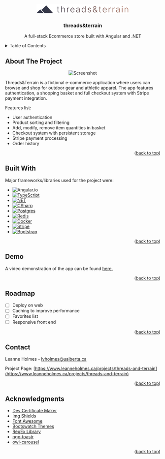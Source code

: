 <a name="readme-top"></a>

<!-- PROJECT LOGO -->
<br />
<div align="center">
  <a href="https://github.com/othneildrew/Best-README-Template">
    <img src="/client/src/assets/images/figma-logo.png" alt="Logo" width="300">
  </a>

  <h3 align="center">threads&terrain</h3>

  <p align="center">
    A full-stack Ecommerce store built with Angular and .NET
  </p>
</div>



<!-- TABLE OF CONTENTS -->
<details>
  <summary>Table of Contents</summary>
  <ol>
    <li>
      <a href="#about-the-project">About The Project</a>
      <ul>
        <li><a href="#built-with">Built With</a></li>
      </ul>
    </li>
    <li><a href="#demo">Demo</a>
    </li>
    <li><a href="#roadmap">Roadmap</a></li>
    <li><a href="#contact">Contact</a></li>
    <li><a href="#acknowledgments">Acknowledgments</a></li>
  </ol>
</details>



<!-- ABOUT THE PROJECT -->
## About The Project
<div align="center">
<img src="https://assets-global.website-files.com/651909e5222ad9249885d9ad/653e06cfebd7182c1f7d3cd4_threads-and-terrain-1.jpg" alt="Screenshot" width="500">
</div>

<p>Threads&Terrain is a fictional e-commerce application where users can browse and shop for outdoor gear and athletic apparel. The app features authentication, a shopping basket and full checkout system with Stripe payment integration. </p>

Features list: 
* User authentication
* Product sorting and filtering
* Add, modify, remove item quantities in basket
* Checkout system with persistent storage
* Stripe payment processing
* Order history


<p align="right">(<a href="#readme-top">back to top</a>)</p>



## Built With

Major frameworks/libraries used for the project were: 

* ![Angular.io]
* [![TypeScript][TypeScript]][TypeScript-url]
* [![NET][NET]][NET-url]
* [![CSharp][CSharp]][CSharp-url]
* [![Postgres][Postgres]][Postgres-url]
* [![Redis][Redis]][Redis-url]
* [![Docker][Docker]][Docker-url]
* [![Stripe][Stripe]][Stripe-url]
* [![Bootstrap][Bootstrap.com]][Bootstrap-url]


<p align="right">(<a href="#readme-top">back to top</a>)</p>



## Demo

A video demonstration of the app can be found <a href="https://www.youtube.com/watch?v=9-JTgnlE4LE">here.</a>

<p align="right">(<a href="#readme-top">back to top</a>)</p>


<!-- ROADMAP -->
## Roadmap

- [ ] Deploy on web
- [ ] Caching to improve performance
- [ ] Favorites list
- [ ] Responsive front end

<p align="right">(<a href="#readme-top">back to top</a>)</p>


<!-- CONTACT -->
## Contact

Leanne Holmes - lvholmes@ualberta.ca

Project Page: [https://www.leanneholmes.ca/projects/threads-and-terrain](https://www.leanneholmes.ca/projects/threads-and-terrain)

<p align="right">(<a href="#readme-top">back to top</a>)</p>



<!-- ACKNOWLEDGMENTS -->
## Acknowledgments

* [Dev Certificate Maker](https://github.com/FiloSottile/mkcert)
* [Img Shields](https://shields.io)
* [Font Awesome](https://fontawesome.com)
* [Bootswatch Themes](https://bootswatch.com/)
* [RegEx Library](https://regexlib.com/)
* [ngx-toastr](https://github.com/scttcper/ngx-toastr)
* [owl-carousel](https://www.npmjs.com/package/ngx-owl-carousel-o)

<p align="right">(<a href="#readme-top">back to top</a>)</p>



<!-- MARKDOWN LINKS & IMAGES -->
<!-- https://www.markdownguide.org/basic-syntax/#reference-style-links -->
[contributors-shield]: https://img.shields.io/github/contributors/othneildrew/Best-README-Template.svg?style=for-the-badge
[contributors-url]: https://github.com/othneildrew/Best-README-Template/graphs/contributors
[forks-shield]: https://img.shields.io/github/forks/othneildrew/Best-README-Template.svg?style=for-the-badge
[forks-url]: https://github.com/othneildrew/Best-README-Template/network/members
[stars-shield]: https://img.shields.io/github/stars/othneildrew/Best-README-Template.svg?style=for-the-badge
[stars-url]: https://github.com/othneildrew/Best-README-Template/stargazers
[Docker]: https://img.shields.io/badge/Docker-2496ED?style=for-the-badge&logo=Docker&logoColor=white
[Docker-url]: https://www.docker.com/
[Redis]: https://img.shields.io/badge/Redis-DC382D?style=for-the-badge&logo=Redis&logoColor=white
[Redis-url]: https://redis.com/
[Postgres]: https://img.shields.io/badge/Postgresql-4169E1?style=for-the-badge&logo=Postgresql&logoColor=white
[Postgres-url]: https://www.postgresql.org/
[Angular.io]: https://img.shields.io/badge/Angular-DD0031?style=for-the-badge&logo=angular&logoColor=white
[Angular-url]: https://angular.io/
[Stripe]: https://img.shields.io/badge/Stripe-008CDD?style=for-the-badge&logo=stripe&logoColor=white
[Stripe-url]: https://stripe.com
[TypeScript]: https://img.shields.io/badge/TypeScript-3178C6?style=for-the-badge&logo=typescript&logoColor=white
[TypeScript-url]: https://dotnet.microsoft.com/en-us/
[Bootstrap.com]: https://img.shields.io/badge/Bootstrap-563D7C?style=for-the-badge&logo=bootstrap&logoColor=white
[Bootstrap-url]: https://getbootstrap.com
[NET]: https://img.shields.io/badge/.NET-512BD4?style=for-the-badge&logo=.net&logoColor=white
[NET-url]: https://dotnet.microsoft.com/en-us/
[Bootstrap-url]: https://getbootstrap.com
[CSharp]: https://img.shields.io/badge/c%20sharp-000000?style=for-the-badge&logo=c%20sharp&logoColor=white
[CSharp-url]: https://learn.microsoft.com/en-us/dotnet/csharp/tour-of-csharp/
